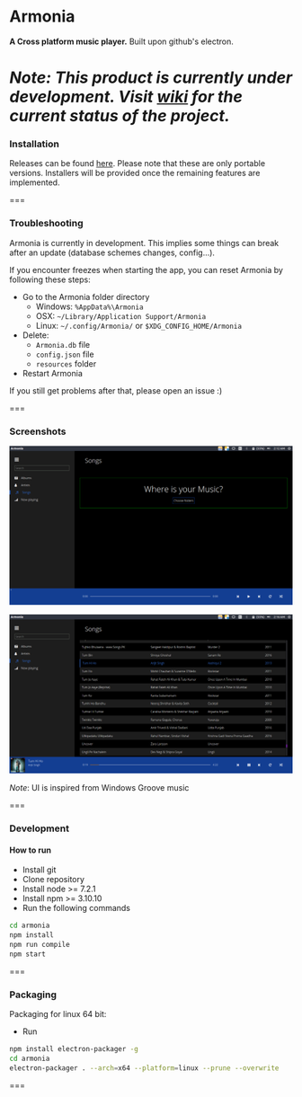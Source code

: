 # Armonia

**A Cross platform music player.**
Built upon github's electron.

_Note:  This product is currently under development. Visit [wiki](https://github.com/prashanth-nani/armonia/wiki) for the current status of the project._
===

### Installation

Releases can be found [here](https://github.com/prashanth-nani/armonia/releases). Please note that these are only portable versions. Installers will be provided once the remaining features are implemented.

===

### Troubleshooting

Armonia is currently in development. This implies some things can break after an update (database schemes changes, config...).

If you encounter freezes when starting the app, you can reset Armonia by following these steps:

- Go to the Armonia folder directory
    - Windows: `%AppData%\Armonia`
    - OSX: `~/Library/Application Support/Armonia`
    - Linux: `~/.config/Armonia/` or `$XDG_CONFIG_HOME/Armonia`
- Delete:
    - `Armonia.db` file
    - `config.json` file
    - `resources` folder
- Restart Armonia

If you still get problems after that, please open an issue :)

===

### Screenshots

![Songs view](./Screenshot1.png)

![Songs view](./Screenshot2.png)

_Note_: UI is inspired from Windows Groove music

===

### Development
#### How to run
- Install git
- Clone repository
- Install node >= 7.2.1
- Install npm >= 3.10.10
- Run the following commands
```bash
cd armonia
npm install
npm run compile
npm start
```

===

### Packaging
Packaging for linux 64 bit:
- Run
```bash
npm install electron-packager -g
cd armonia
electron-packager . --arch=x64 --platform=linux --prune --overwrite
```

===
